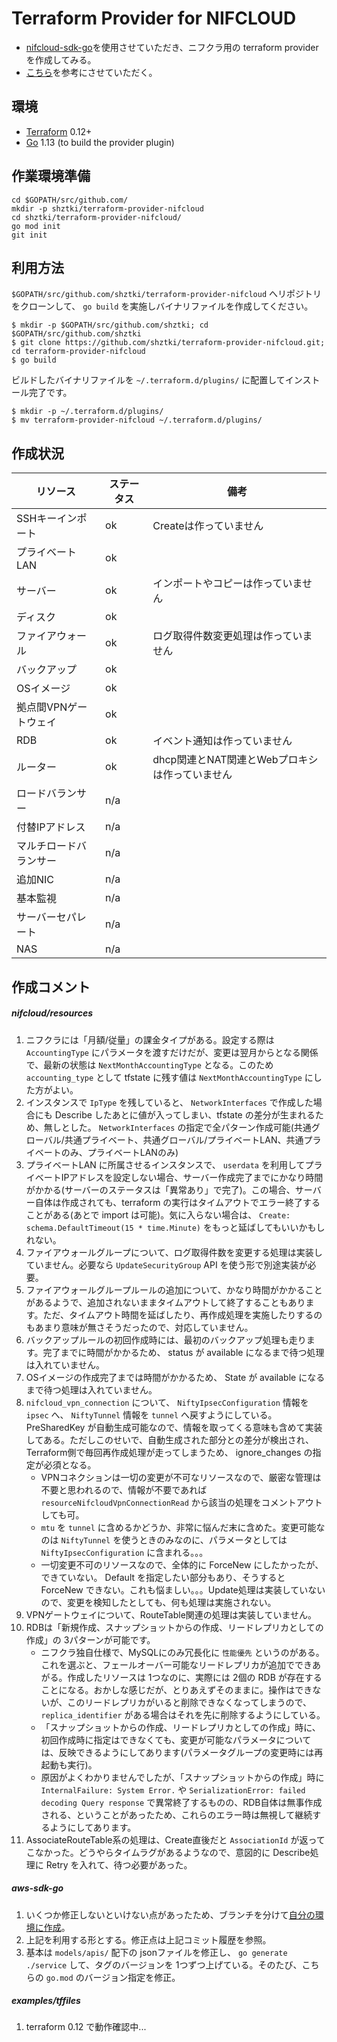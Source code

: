 # Terraform Provider for NIFCLOUD
* [nifcloud-sdk-go][1]を使用させていただき、ニフクラ用の terraform provider を作成してみる。
* [こちら][2]を参考にさせていただく。

## 環境
* [Terraform][5] 0.12+
* [Go][4] 1.13 (to build the provider plugin)

## 作業環境準備
```
cd $GOPATH/src/github.com/
mkdir -p shztki/terraform-provider-nifcloud
cd shztki/terraform-provider-nifcloud/
go mod init
git init
```

## 利用方法
`$GOPATH/src/github.com/shztki/terraform-provider-nifcloud` へリポジトリをクローンして、 `go build` を実施しバイナリファイルを作成してください。

```
$ mkdir -p $GOPATH/src/github.com/shztki; cd $GOPATH/src/github.com/shztki
$ git clone https://github.com/shztki/terraform-provider-nifcloud.git; cd terraform-provider-nifcloud
$ go build
```

ビルドしたバイナリファイルを `~/.terraform.d/plugins/` に配置してインストール完了です。

```
$ mkdir -p ~/.terraform.d/plugins/
$ mv terraform-provider-nifcloud ~/.terraform.d/plugins/
```

## 作成状況
| リソース | ステータス | 備考 |
|---|---|---|
| SSHキーインポート | ok | Createは作っていません |
| プライベートLAN | ok | |
| サーバー | ok | インポートやコピーは作っていません |
| ディスク | ok | |
| ファイアウォール | ok | ログ取得件数変更処理は作っていません |
| バックアップ | ok | |
| OSイメージ | ok | |
| 拠点間VPNゲートウェイ | ok | |
| RDB | ok | イベント通知は作っていません |
| ルーター | ok | dhcp関連とNAT関連とWebプロキシは作っていません|
| ロードバランサー | n/a | |
| 付替IPアドレス | n/a | |
| マルチロードバランサー | n/a | |
| 追加NIC | n/a | |
| 基本監視 | n/a | |
| サーバーセパレート | n/a | |
| NAS | n/a | |

## 作成コメント
##### nifcloud/resources
1. ニフクラには「月額/従量」の課金タイプがある。設定する際は `AccountingType` にパラメータを渡すだけだが、変更は翌月からとなる関係で、最新の状態は `NextMonthAccountingType` となる。このため `accounting_type` として tfstate に残す値は `NextMonthAccountingType` にした方がよい。
1. インスタンスで `IpType` を残していると、 `NetworkInterfaces` で作成した場合にも Describe したあとに値が入ってしまい、tfstate の差分が生まれるため、無しとした。 `NetworkInterfaces` の指定で全パターン作成可能(共通グローバル/共通プライベート、共通グローバル/プライベートLAN、共通プライベートのみ、プライベートLANのみ)
1. プライベートLAN に所属させるインスタンスで、 `userdata` を利用してプライベートIPアドレスを設定しない場合、サーバー作成完了までにかなり時間がかかる(サーバーのステータスは「異常あり」で完了)。この場合、サーバー自体は作成されても、terraform の実行はタイムアウトでエラー終了することがある(あとで import は可能)。気に入らない場合は、 `Create: schema.DefaultTimeout(15 * time.Minute)` をもっと延ばしてもいいかもしれない。
1. ファイアウォールグループについて、ログ取得件数を変更する処理は実装していません。必要なら `UpdateSecurityGroup` API を使う形で別途実装が必要。
1. ファイアウォールグループルールの追加について、かなり時間がかかることがあるようで、追加されないままタイムアウトして終了することもあります。ただ、タイムアウト時間を延ばしたり、再作成処理を実施したりするのもあまり意味が無さそうだったので、対応していません。
1. バックアップルールの初回作成時には、最初のバックアップ処理も走ります。完了までに時間がかかるため、 status が available になるまで待つ処理は入れていません。
1. OSイメージの作成完了までは時間がかかるため、 State が available になるまで待つ処理は入れていません。
1. `nifcloud_vpn_connection` について、 `NiftyIpsecConfiguration` 情報を `ipsec` へ、 `NiftyTunnel` 情報を `tunnel` へ戻すようにしている。PreSharedKey が自動生成可能なので、情報を取ってくる意味も含めて実装してある。ただしこのせいで、自動生成された部分との差分が検出され、Terraform側で毎回再作成処理が走ってしまうため、 ignore_changes の指定が必須となる。
	* VPNコネクションは一切の変更が不可なリソースなので、厳密な管理は不要と思われるので、情報が不要であれば `resourceNifcloudVpnConnectionRead` から該当の処理をコメントアウトしても可。
	* `mtu` を `tunnel` に含めるかどうか、非常に悩んだ末に含めた。変更可能なのは `NiftyTunnel` を使うときのみなのに、パラメータとしては `NiftyIpsecConfiguration` に含まれる。。。
	* 一切変更不可のリソースなので、全体的に ForceNew にしたかったが、できていない。 Default を指定したい部分もあり、そうすると ForceNew できない。これも悩ましい。。。Update処理は実装していないので、変更を検知したとしても、何も処理は実施されない。
1. VPNゲートウェイについて、RouteTable関連の処理は実装していません。
1. RDBは「新規作成、スナップショットからの作成、リードレプリカとしての作成」の 3パターンが可能です。
	* ニフクラ独自仕様で、MySQLにのみ冗長化に `性能優先` というのがある。これを選ぶと、フェールオーバー可能なリードレプリカが追加でできあがる。作成したリソースは 1つなのに、実際には 2個の RDB が存在することになる。おかしな感じだが、とりあえずそのままに。操作はできないが、このリードレプリカがいると削除できなくなってしまうので、 `replica_identifier` がある場合はそれを先に削除するようにしている。
	* 「スナップショットからの作成、リードレプリカとしての作成」時に、初回作成時に指定はできなくても、変更が可能なパラメータについては、反映できるようにしてあります(パラメータグループの変更時には再起動も実行)。
	* 原因がよくわかりませんでしたが、「スナップショットからの作成」時に `InternalFailure: System Error.` や `SerializationError: failed decoding Query response` で異常終了するものの、RDB自体は無事作成される、ということがあったため、これらのエラー時は無視して継続するようにしてあります。
1. AssociateRouteTable系の処理は、Create直後だと `AssociationId` が返ってこなかった。どうやらタイムラグがあるようなので、意図的に Describe処理に Retry を入れて、待つ必要があった。

##### aws-sdk-go
1. いくつか修正しないといけない点があったため、ブランチを分けて[自分の環境に作成][3]。
1. 上記を利用する形とする。修正点は上記コミット履歴を参照。
1. 基本は `models/apis/` 配下の jsonファイルを修正し、 `go generate ./service` して、タグのバージョンを 1つずつ上げている。そのたび、こちらの `go.mod` のバージョン指定を修正。

##### examples/tffiles
1. terraform 0.12 で動作確認中...



[1]:https://github.com/alice02/nifcloud-sdk-go
[2]:https://github.com/kzmake/terraform-provider-nifcloud
[3]:https://github.com/shztki/nifcloud-sdk-go
[4]:https://golang.org/doc/install
[5]:https://www.terraform.io/downloads.html